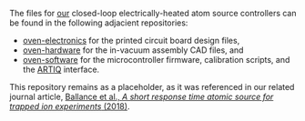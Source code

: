 The files for [our](https://www.physics.ox.ac.uk/research/ion-trap-quantum-computing-group) closed-loop electrically-heated atom source controllers can be found in the following adjacient repositories:

 - [oven-electronics](https://github.com/OxfordIonTrapGroup/oven-electronics) for the printed circuit board design files,
 - [oven-hardware](https://github.com/OxfordIonTrapGroup/oven-hardware) for the in-vacuum assembly CAD files, and
 - [oven-software](https://github.com/OxfordIonTrapGroup/oven-software) for the microcontroller firmware, calibration scripts, and the [ARTIQ](https://github.com/m-labs/artiq) interface.
 
 This repository remains as a placeholder, as it was referenced in our related journal article, [Ballance et al., _A short response time atomic source for trapped ion experiments_ (2018)](https://doi.org/10.1063/1.5025713).
